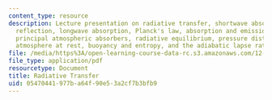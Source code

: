 ```yaml
---
content_type: resource
description: Lecture presentation on radiative transfer, shortwave absorption, shortwave
  reflection, longwave absorption, Planck's law, absorption and emission in a gas,
  principal atmospheric absorbers, radiative equilibrium, pressure distribution in
  atmosphere at rest, buoyancy and entropy, and the adiabatic lapse rate.
file: /media/https%3A/open-learning-course-data-rc.s3.amazonaws.com/12-842-climate-physics-and-chemistry-fall-2008/05470441977ba64f90e53a2cf7b3bfb9_part6_2.pdf
file_type: application/pdf
resourcetype: Document
title: Radiative Transfer
uid: 05470441-977b-a64f-90e5-3a2cf7b3bfb9
---
```

